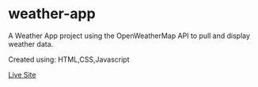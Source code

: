 # weather-app

A Weather App project using the OpenWeatherMap API to pull and display weather data.  

Created using: HTML,CSS,Javascript  

[Live Site](https://zanmdev.github.io/weather-app/)
